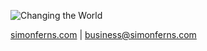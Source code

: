 ![Changing the World](https://github.com/user-attachments/assets/d68be153-625a-4b89-86f8-d810549f4d7c)

[simonferns.com](https://simonferns.com) | [business@simonferns.com](mailto:business@simonferns.com)
</br>
